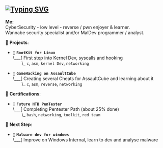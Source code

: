 ## [![Typing SVG](https://readme-typing-svg.demolab.com?font=Fira+Code&duration=4000&pause=1000&color=10F719&width=435&lines=hey%2C+c'est+4dorable+%3A3;losing+my+mind+%3A3)](https://git.io/typing-svg)

**Me:**  
CyberSecurity - low level - reverse / pwn enjoyer & learner.   
Wannabe security specialist and/or MalDev programmer / analyst.  



🌱 **Projects**:

- `🌱` **`RootKit for Linux`**<br>
\\___[ First step into Kernel Dev, syscalls and hooking <br>
&nbsp;&nbsp;&nbsp;&nbsp;&nbsp;&nbsp;&nbsp;\\\_ `c`, `asm`, `kernel Dev`, `networking`

- `🌱` **`GameHacking on AssaultCube`**<br>
\\___[ Creating several Cheats for AssaultCube and learning about it <br>
&nbsp;&nbsp;&nbsp;&nbsp;&nbsp;&nbsp;&nbsp;\\\_ `c`, `asm`, `reverse`, `networking`


🌱 **Certifications**:

- `🌱` **`Future HTB PenTester`**<br>
\\___[ Completing Pentester Path (about 25% done)<br>
&nbsp;&nbsp;&nbsp;&nbsp;&nbsp;&nbsp;&nbsp;\\\_ `bash`, `networking`, `toolkit`, `red team`


🌱 **Next Step**:

- `🌱` **`Malware dev for windows`**<br>
\\___[ Improve on Windows Internal, learn to dev and analyse malware<br>



<!--
**4dorable/4dorable** is a ✨ _special_ ✨ repository because its `README.md` (this file) appears on your GitHub profile.

Here are some ideas to get you started:

- 🔭 I’m currently working on ...
- 🌱 I’m currently learning ...
- 👯 I’m looking to collaborate on ...
- 🤔 I’m looking for help with ...
- 💬 Ask me about ...
- 📫 How to reach me: ...
- 😄 Pronouns: ...
- ⚡ Fun fact: ...
-->
